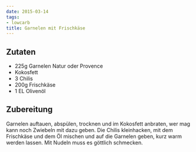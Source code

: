 ```yaml
---
date: 2015-03-14
tags:
- lowcarb
title: Garnelen mit Frischkäse
---
```


## Zutaten
- 225g Garnelen Natur oder Provence
- Kokosfett
- 3 Chilis
- 200g Frischkäse
- 1 EL Olivenöl

## Zubereitung
Garnelen auftauen, abspülen, trocknen und im Kokosfett anbraten, wer mag kann noch Zwiebeln mit dazu geben. Die Chilis kleinhacken, mit dem Frischkäse und dem Öl mischen und auf die Garnelen geben, kurz warm werden lassen.
Mit Nudeln muss es göttlich schmecken.
